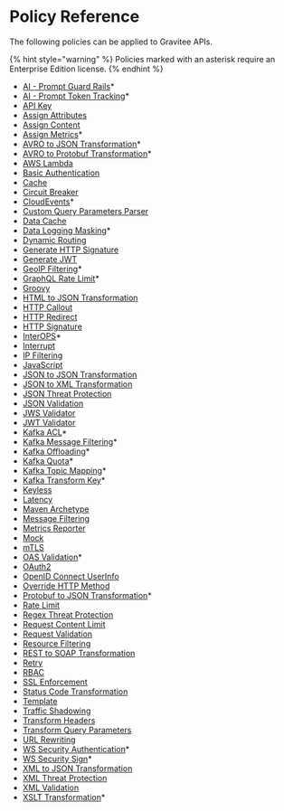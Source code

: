 # Policy Reference

The following policies can be applied to Gravitee APIs.

{% hint style="warning" %}
Policies marked with an asterisk require an Enterprise Edition license.
{% endhint %}

* [AI - Prompt Guard Rails](ai-prompt-guard-rails.md)\*
* [AI - Prompt Token Tracking](ai-prompt-token-tracking.md)\*
* [API Key](api-key.md)
* [Assign Attributes](assign-attributes.md)
* [Assign Content](assign-content.md)
* [Assign Metrics](assign-metrics.md)\*
* [AVRO to JSON Transformation](avro-to-json.md)\*
* [AVRO to Protobuf Transformation](avro-to-protobuf.md)\*
* [AWS Lambda](aws-lambda.md)
* [Basic Authentication](basic-authentication.md)
* [Cache](cache.md)
* [Circuit Breaker](circuit-breaker.md)
* [CloudEvents](cloudevents.md)\*
* [Custom Query Parameters Parser](custom-query-parameters-parser.md)
* [Data Cache](data-cache.md)
* [Data Logging Masking](data-logging-masking.md)\*
* [Dynamic Routing](dynamic-routing.md)
* [Generate HTTP Signature](generate-http-signature.md)
* [Generate JWT](generate-jwt.md)
* [GeoIP Filtering](geoip-filtering.md)\*
* [GraphQL Rate Limit](graphql-rate-limit.md)\*
* [Groovy](groovy.md)
* [HTML to JSON Transformation](html-to-json.md)
* [HTTP Callout](http-callout.md)
* [HTTP Redirect](http-redirect.md)
* [HTTP Signature](http-signature.md)
* [InterOPS](interops.md)\*
* [Interrupt](interrupt.md)
* [IP Filtering](ip-filtering.md)
* [JavaScript](javascript.md)
* [JSON to JSON Transformation](json-to-json.md)
* [JSON to XML Transformation](json-to-xml.md)
* [JSON Threat Protection](json-threat-protection.md)
* [JSON Validation](json-validation.md)
* [JWS Validator](jws-validator.md)
* [JWT Validator](jwt-validator.md)
* [Kafka ACL](kafka-acl.md)\*
* [Kafka Message Filtering](kafka-message-filtering.md)\*
* [Kafka Offloading](kafka-offloading.md)\*
* [Kafka Quota](kafka-quota.md)\*
* [Kafka Topic Mapping](kafka-topic-mapping.md)\*
* [Kafka Transform Key](kafka-transform-key.md)\*
* [Keyless](keyless.md)
* [Latency](latency.md)
* [Maven Archetype](maven-archetype.md)
* [Message Filtering](message-filtering.md)
* [Metrics Reporter](metrics-reporter.md)
* [Mock](mock.md)
* [mTLS](mtls.md)
* [OAS Validation](oas-validation.md)\*
* [OAuth2](oauth2/)
* [OpenID Connect UserInfo](openid-connect-userinfo.md)
* [Override HTTP Method](override-http-method.md)
* [Protobuf to JSON Transformation](protobuf-to-json.md)\*
* [Rate Limit](rate-limit.md)
* [Regex Threat Protection](regex-threat-protection.md)
* [Request Content Limit](request-content-limit.md)
* [Request Validation](request-validation.md)
* [Resource Filtering](resource-filtering.md)
* [REST to SOAP Transformation](rest-to-soap.md)
* [Retry](retry.md)
* [RBAC](role-based-access-control-rbac.md)
* [SSL Enforcement](ssl-enforcement.md)
* [Status Code Transformation](status-code-transformation.md)
* [Template](template.md)
* [Traffic Shadowing](traffic-shadowing.md)
* [Transform Headers](transform-headers.md)
* [Transform Query Parameters](transform-query-parameters.md)
* [URL Rewriting](url-rewriting.md)
* [WS Security Authentication](ws-security-authentication.md)\*
* [WS Security Sign](ws-security-sign.md)\*
* [XML to JSON Transformation](xml-to-json.md)
* [XML Threat Protection](xml-threat-protection.md)
* [XML Validation](xml-validation.md)
* [XSLT Transformation](xslt.md)\*
